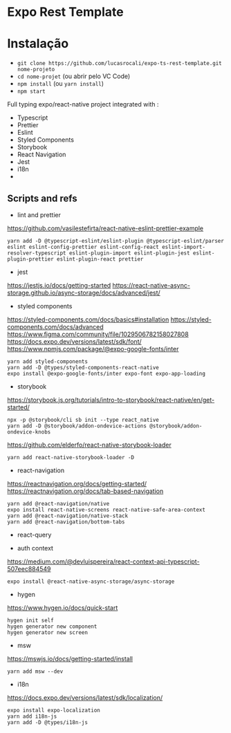 # Expo Rest Template

# Instalação

- `git clone https://github.com/lucasrocali/expo-ts-rest-template.git nome-projeto`
- `cd nome-projet` (ou abrir pelo VC Code)
- `npm install` (ou `yarn install`)
- `npm start`

Full typing expo/react-native project integrated with :

- Typescript
- Prettier
- Eslint
- Styled Components
- Storybook
- React Navigation
- Jest
- i18n
-

## Scripts and refs

- lint and prettier

https://github.com/vasilestefirta/react-native-eslint-prettier-example

```
yarn add -D @typescript-eslint/eslint-plugin @typescript-eslint/parser eslint eslint-config-prettier eslint-config-react eslint-import-resolver-typescript eslint-plugin-import eslint-plugin-jest eslint-plugin-prettier eslint-plugin-react prettier
```

- jest

https://jestjs.io/docs/getting-started
https://react-native-async-storage.github.io/async-storage/docs/advanced/jest/

- styled components

https://styled-components.com/docs/basics#installation
https://styled-components.com/docs/advanced
https://www.figma.com/community/file/1029506782158027808
https://docs.expo.dev/versions/latest/sdk/font/
https://www.npmjs.com/package/@expo-google-fonts/inter

```
yarn add styled-components
yarn add -D @types/styled-components-react-native
expo install @expo-google-fonts/inter expo-font expo-app-loading
```

- storybook

https://storybook.js.org/tutorials/intro-to-storybook/react-native/en/get-started/

```
npx -p @storybook/cli sb init --type react_native
yarn add -D @storybook/addon-ondevice-actions @storybook/addon-ondevice-knobs
```

https://github.com/elderfo/react-native-storybook-loader

```
yarn add react-native-storybook-loader -D
```

- react-navigation

https://reactnavigation.org/docs/getting-started/
https://reactnavigation.org/docs/tab-based-navigation

```
yarn add @react-navigation/native
expo install react-native-screens react-native-safe-area-context
yarn add @react-navigation/native-stack
yarn add @react-navigation/bottom-tabs
```

- react-query

- auth context

https://medium.com/@devluispereira/react-context-api-typescript-507eec884549

```
expo install @react-native-async-storage/async-storage
```

- hygen

https://www.hygen.io/docs/quick-start

```
hygen init self
hygen generator new component
hygen generator new screen
```

- msw

https://mswjs.io/docs/getting-started/install

```
yarn add msw --dev

```

- i18n

https://docs.expo.dev/versions/latest/sdk/localization/

```
expo install expo-localization
yarn add i18n-js
yarn add -D @types/i18n-js
```

